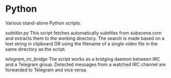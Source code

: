 Python
=======

Various stand-alone Python scripts.

*subtitler.py*
This script fetches automatically subtitles from subscene.com and extracts them to the working directory. The search is made based on a text string in clipboard OR using the filename of a single video file in the same directory as the script.

*telegram_irc_bridge*
The script works as a bridging daemon between IRC and a Telegram group. Detected messages from a watched IRC channel are forwarded to Telegram and vice versa.  